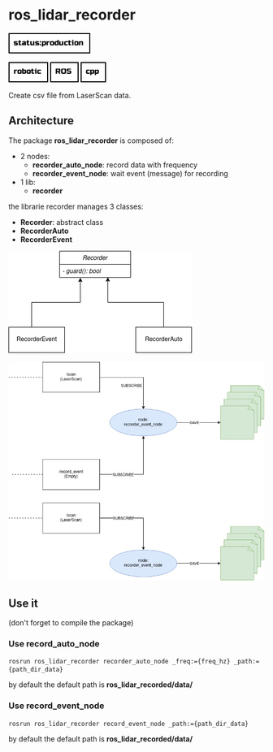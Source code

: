 # ros_lidar_recorder 

![tag:status:status:production](https://raw.githubusercontent.com/PouceHeure/markdown_tags/master/tags/status/status_production.png)

![tag:category:robotic](https://raw.githubusercontent.com/PouceHeure/markdown_tags/master/tags/category/robotic.png)
![tag:lib:ROS](https://raw.githubusercontent.com/PouceHeure/markdown_tags/master/tags/lib/ROS.png)
![tag:language:cpp](https://raw.githubusercontent.com/PouceHeure/markdown_tags/master/tags/language/cpp.png)

Create csv file from LaserScan data.

## Architecture

The package **ros_lidar_recorder** is composed of: 
- 2 nodes: 
  - **recorder_auto_node**: record data with frequency 
  - **recorder_event_node**: wait event (message) for recording 
- 1 lib: 
  - **recorder**

the librarie recorder manages 3 classes: 
- **Recorder**: abstract class 
- **RecorderAuto** 
- **RecorderEvent**


![ros_lidar_recorder-inheritance](.doc/img/ros_lidar_recorder-inheritance.png)

![ros_lidar_recorder-map](.doc/img/ros_lidar_recorder-map.png)


## Use it 

(don't forget to compile the package)

### Use record_auto_node

```
rosrun ros_lidar_recorder recorder_auto_node _freq:={freq_hz} _path:={path_dir_data} 
```

by default the default path is **ros_lidar_recorded/data/**

### Use record_event_node

```
rosrun ros_lidar_recorder record_event_node _path:={path_dir_data} 
```

by default the default path is **ros_lidar_recorded/data/**

